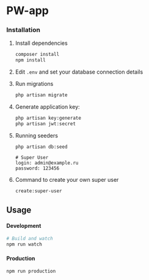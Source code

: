 # PW-app

### Installation
1. Install dependencies
    ```bash
    composer install
    npm install 
    ```
2. Edit `.env` and set your database connection details
3. Run migrations
    ```bash
    php artisan migrate   
    ```
4. Generate application key:
    ```bash
    php artisan key:generate
    php artisan jwt:secret
    ```
5. Running seeders
    ```
    php artisan db:seed 
   
   # Super User 
    login: admin@example.ru
    password: 123456
   
    ``` 
   
6. Command to create your own super user
    ```bash
    create:super-user
    ``` 
## Usage

#### Development

```bash
# Build and watch
npm run watch
```

#### Production

```bash
npm run production
```
